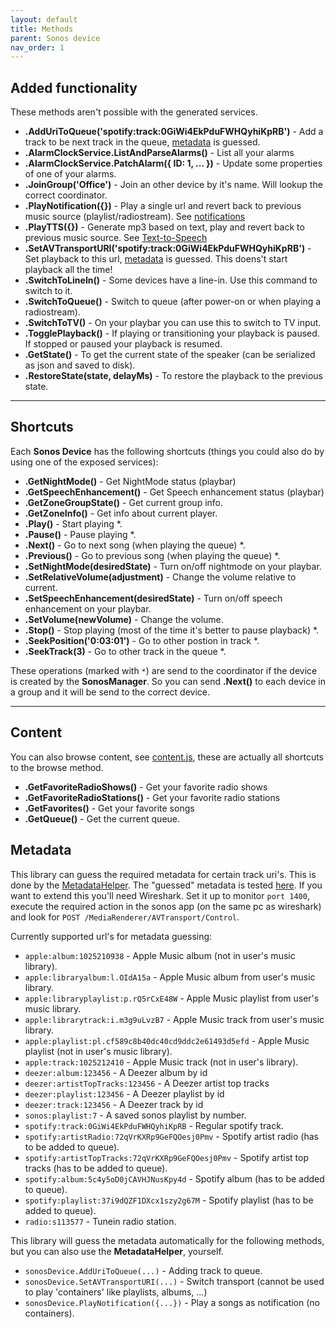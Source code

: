 ```yaml
---
layout: default
title: Methods
parent: Sonos device
nav_order: 1
---
```


## Added functionality

These methods aren't possible with the generated services.

- **.AddUriToQueue('spotify:track:0GiWi4EkPduFWHQyhiKpRB')** - Add a track to be next track in the queue, [metadata](#metadata) is guessed.
- **.AlarmClockService.ListAndParseAlarms()** - List all your alarms
- **.AlarmClockService.PatchAlarm({ ID: 1, ... })** - Update some properties of one of your alarms.
- **.JoinGroup('Office')** - Join an other device by it's name. Will lookup the correct coordinator.
- **.PlayNotification({})** - Play a single url and revert back to previous music source (playlist/radiostream). See [notifications](https://svrooij.github.io/node-sonos-ts/sonos-device/notifications-and-tts.html#notifications)
- **.PlayTTS({})** - Generate mp3 based on text, play and revert back to previous music source. See [Text-to-Speech](https://svrooij.github.io/node-sonos-ts/sonos-device/notifications-and-tts.html#text-to-speech)
- **.SetAVTransportURI('spotify:track:0GiWi4EkPduFWHQyhiKpRB')** - Set playback to this url, [metadata](#metadata) is guessed. This doens't start playback all the time!
- **.SwitchToLineIn()** - Some devices have a line-in. Use this command to switch to it.
- **.SwitchToQueue()** - Switch to queue (after power-on or when playing a radiostream).
- **.SwitchToTV()** - On your playbar you can use this to switch to TV input.
- **.TogglePlayback()** - If playing or transitioning your playback is paused. If stopped or paused your playback is resumed.
- **.GetState()** - To get the current state of the speaker (can be serialized as json and saved to disk).
- **.RestoreState(state, delayMs)** - To restore the playback to the previous state.

---

## Shortcuts

Each **Sonos Device** has the following shortcuts (things you could also do by using one of the exposed services):

- **.GetNightMode()** - Get NightMode status (playbar)
- **.GetSpeechEnhancement()** - Get Speech enhancement status (playbar)
- **.GetZoneGroupState()** - Get current group info.
- **.GetZoneInfo()** - Get info about current player.
- **.Play()** - Start playing *.
- **.Pause()** - Pause playing *.
- **.Next()** - Go to next song (when playing the queue) *.
- **.Previous()** - Go to previous song (when playing the queue) *.
- **.SetNightMode(desiredState)** - Turn on/off nightmode on your playbar.
- **.SetRelativeVolume(adjustment)** - Change the volume relative to current.
- **.SetSpeechEnhancement(desiredState)** - Turn on/off speech enhancement on your playbar.
- **.SetVolume(newVolume)** - Change the volume.
- **.Stop()** - Stop playing (most of the time it's better to pause playback) *.
- **.SeekPosition('0:03:01')** - Go to other postion in track *.
- **.SeekTrack(3)** - Go to other track in the queue *.

These operations (marked with `*`) are send to the coordinator if the device is created by the **SonosManager**. So you can send **.Next()** to each device in a group and it will be send to the correct device.

---

## Content

You can also browse content, see [content.js](https://github.com/svrooij/node-sonos-ts/blob/master/examples/content.js), these are actually all shortcuts to the browse method.

- **.GetFavoriteRadioShows()** - Get your favorite radio shows
- **.GetFavoriteRadioStations()** - Get your favorite radio stations
- **.GetFavorites()** - Get your favorite songs
- **.GetQueue()** - Get the current queue.

## Metadata

This library can guess the required metadata for certain track uri's. This is done by the [MetadataHelper](https://github.com/svrooij/node-sonos-ts/blob/master/src/helpers/metadata-helper.ts). The "guessed" metadata is tested [here](https://github.com/svrooij/node-sonos-ts/blob/master/tests/helpers/metadata-helper.test.ts). If you want to extend this you'll need Wireshark. Set it up to monitor `port 1400`, execute the required action in the sonos app (on the same pc as wireshark) and look for `POST /MediaRenderer/AVTransport/Control`.

Currently supported url's for metadata guessing:

- `apple:album:1025210938` - Apple Music album (not in user's music library).
- `apple:libraryalbum:l.OIdA15a` - Apple Music album from user's music library.
- `apple:libraryplaylist:p.rQ5rCxE48W` - Apple Music playlist from user's music library.
- `apple:librarytrack:i.m3g9uLvzB7` - Apple Music track from user's music library.
- `apple:playlist:pl.cf589c8b40dc40cd9ddc2e61493d5efd` - Apple Music playlist (not in user's music library).
- `apple:track:1025212410` - Apple Music track (not in user's library).
- `deezer:album:123456` - A Deezer album by id
- `deezer:artistTopTracks:123456` - A Deezer artist top tracks
- `deezer:playlist:123456` - A Deezer playlist by id
- `deezer:track:123456` - A Deezer track by id
- `sonos:playlist:7` - A saved sonos playlist by number.
- `spotify:track:0GiWi4EkPduFWHQyhiKpRB` - Regular spotify track.
- `spotify:artistRadio:72qVrKXRp9GeFQOesj0Pmv` - Spotify artist radio (has to be added to queue).
- `spotify:artistTopTracks:72qVrKXRp9GeFQOesj0Pmv` - Spotify artist top tracks (has to be added to queue).
- `spotify:album:5c4y5oD0jCAVHJNusKpy4d` - Spotify album (has to be added to queue).
- `spotify:playlist:37i9dQZF1DXcx1szy2g67M` - Spotify playlist (has to be added to queue).
- `radio:s113577` - Tunein radio station.

This library will guess the metadata automatically for the following methods, but you can also use the **MetadataHelper**, yourself.

- `sonosDevice.AddUriToQueue(...)` - Adding track to queue.
- `sonosDevice.SetAVTransportURI(...)` - Switch transport (cannot be used to play 'containers' like playlists, albums, ...)
- `sonosDevice.PlayNotification({...})` - Play a songs as notification (no containers).
